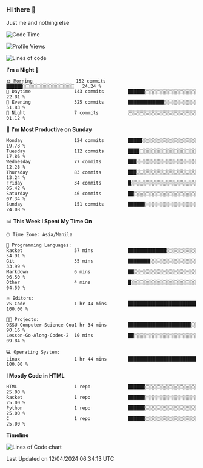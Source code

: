 ### Hi there 👋

Just me and nothing else


<!--START_SECTION:waka-->
![Code Time](http://img.shields.io/badge/Code%20Time-132%20hrs%2030%20mins-blue)

![Profile Views](http://img.shields.io/badge/Profile%20Views-13-blue)

![Lines of code](https://img.shields.io/badge/From%20Hello%20World%20I%27ve%20Written-1.6%20million%20lines%20of%20code-blue)

**I'm a Night 🦉** 

```text
🌞 Morning                152 commits         ██████░░░░░░░░░░░░░░░░░░░   24.24 % 
🌆 Daytime                143 commits         ██████░░░░░░░░░░░░░░░░░░░   22.81 % 
🌃 Evening                325 commits         █████████████░░░░░░░░░░░░   51.83 % 
🌙 Night                  7 commits           ░░░░░░░░░░░░░░░░░░░░░░░░░   01.12 % 
```
📅 **I'm Most Productive on Sunday** 

```text
Monday                   124 commits         █████░░░░░░░░░░░░░░░░░░░░   19.78 % 
Tuesday                  112 commits         ████░░░░░░░░░░░░░░░░░░░░░   17.86 % 
Wednesday                77 commits          ███░░░░░░░░░░░░░░░░░░░░░░   12.28 % 
Thursday                 83 commits          ███░░░░░░░░░░░░░░░░░░░░░░   13.24 % 
Friday                   34 commits          █░░░░░░░░░░░░░░░░░░░░░░░░   05.42 % 
Saturday                 46 commits          ██░░░░░░░░░░░░░░░░░░░░░░░   07.34 % 
Sunday                   151 commits         ██████░░░░░░░░░░░░░░░░░░░   24.08 % 
```


📊 **This Week I Spent My Time On** 

```text
🕑︎ Time Zone: Asia/Manila

💬 Programming Languages: 
Racket                   57 mins             ██████████████░░░░░░░░░░░   54.91 % 
Git                      35 mins             ████████░░░░░░░░░░░░░░░░░   33.99 % 
Markdown                 6 mins              ██░░░░░░░░░░░░░░░░░░░░░░░   06.50 % 
Other                    4 mins              █░░░░░░░░░░░░░░░░░░░░░░░░   04.59 % 

🔥 Editors: 
VS Code                  1 hr 44 mins        █████████████████████████   100.00 % 

🐱‍💻 Projects: 
OSSU-Computer-Science-Cou1 hr 34 mins        ███████████████████████░░   90.16 % 
Lesson-Go-Along-Codes-2  10 mins             ██░░░░░░░░░░░░░░░░░░░░░░░   09.84 % 

💻 Operating System: 
Linux                    1 hr 44 mins        █████████████████████████   100.00 % 
```

**I Mostly Code in HTML** 

```text
HTML                     1 repo              ██████░░░░░░░░░░░░░░░░░░░   25.00 % 
Racket                   1 repo              ██████░░░░░░░░░░░░░░░░░░░   25.00 % 
Python                   1 repo              ██████░░░░░░░░░░░░░░░░░░░   25.00 % 
C                        1 repo              ██████░░░░░░░░░░░░░░░░░░░   25.00 % 
```



**Timeline**

![Lines of Code chart](https://raw.githubusercontent.com/mauring55/mauring55/main/assets/bar_graph.png)


 Last Updated on 12/04/2024 06:34:13 UTC
<!--END_SECTION:waka-->
